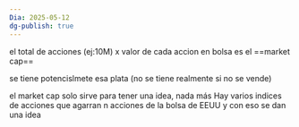 ```yaml
---
Dia: 2025-05-12
dg-publish: true
---
```

el total de acciones (ej:10M) x valor de cada accion en bolsa es el ==market cap== 

se tiene potencislmete esa plata (no se tiene realmente si no se vende)

el market cap solo sirve para tener una idea, nada más
Hay varios indices de acciones que agarran n acciones de la bolsa de EEUU y con eso se dan una idea


